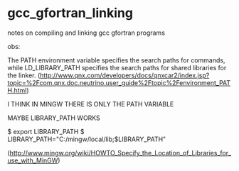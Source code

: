 # gcc_gfortran_linking
notes on compiling and linking gcc gfortran programs

obs:

The PATH environment variable specifies the search paths for commands, while LD_LIBRARY_PATH specifies the search paths for shared libraries for the linker. 
(http://www.qnx.com/developers/docs/qnxcar2/index.jsp?topic=%2Fcom.qnx.doc.neutrino.user_guide%2Ftopic%2Fenvironment_PATH.html)

I THINK IN MINGW THERE IS ONLY THE PATH VARIABLE


MAYBE LIBRARY_PATH WORKS

$ export LIBRARY_PATH
$ LIBRARY_PATH="C:/mingw/local/lib;$LIBRARY_PATH"

(http://www.mingw.org/wiki/HOWTO_Specify_the_Location_of_Libraries_for_use_with_MinGW)

